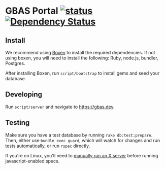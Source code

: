 GBAS Portal [![status](https://circleci.com/gh/dobtco/gbas.svg?style=shield&circle-token=e2de10dd556b9563d92bed3da2292309bc8065bc)](https://circleci.com/gh/dobtco/gbas/tree/master) [![Dependency Status](https://gemnasium.com/badges/f5ce29cba18602058632a31d5d50008f.svg)](https://gemnasium.com/github.com/dobtco/gbas)
====

## Install

We recommend using [Boxen](https://github.com/dobtco/dobt/blob/master/guides/development_environment.md) to install the required dependencies. If not using boxen, you will need to install the following: Ruby, node.js, bundler, Postgres.

After installing Boxen, run `script/bootstrap` to install gems and seed your database.

## Developing

Run `script/server` and navigate to https://gbas.dev.

## Testing

Make sure you have a test database by running `rake db:test:prepare`. Then, either use `bundle exec guard`, which will watch for changes and run tests automatically, or run `rspec` directly.

If you're on Linux, you'll need to [manually run an X server](https://github.com/thoughtbot/capybara-webkit/blob/v1.3.0/README.md#ci) before running javascript-enabled specs.
